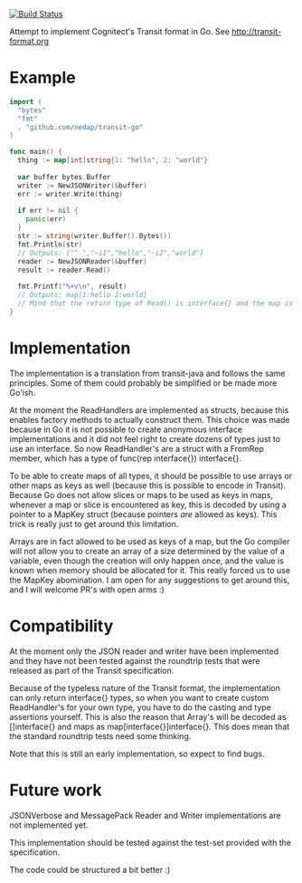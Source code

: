 [![Build Status](https://travis-ci.org/nedap/transit-go.svg?branch=master)](https://travis-ci.org/nedap/transit-go)

Attempt to implement Cognitect's Transit format in Go.
See http://transit-format.org

Example
=======

```go
import (
  "bytes"
  "fmt"
  . "github.com/nedap/transit-go"
)

func main() {
  thing := map[int]string{1: "hello", 2: "world"}
  
  var buffer bytes.Buffer
  writer := NewJSONWriter(&buffer)
  err := writer.Write(thing)
  
  if err != nil {
    panic(err)
  }
  str := string(writer.Buffer().Bytes())
  fmt.Println(str)
  // Outputs: ["^ ","~i1","hello","~i2","world"]
  reader := NewJSONReader(&buffer)
  result := reader.Read()
  
  fmt.Printf("%+v\n", result)
  // Outputs: map[1:hello 2:world]
  // Mind that the return type of Read() is interface{} and the map is of type map[interface{}]interface{}
}
```

Implementation 
==============
The implementation is a translation from transit-java and follows the same principles. Some of them could probably be simplified or be made more Go'ish.

At the moment the ReadHandlers are implemented as structs, because this enables factory methods to actually construct them.
This choice was made because in Go it is not possible to create anonymous interface implementations and it did not feel right
to create dozens of types just to use an interface. So now ReadHandler's are a struct with a FromRep member, which has a type
of func(rep interface{}) interface{}.

To be able to create maps of all types, it should be possible to use arrays or other maps as keys as well (because this is possible
to encode in Transit). Because Go does not allow slices or maps to be used as keys in maps, whenever a map or slice is encountered as key,
this is decoded by using a pointer to a MapKey struct (because pointers _are_ allowed as keys). This trick is really just to get around this limitation.

Arrays are in fact allowed to be used as keys of a map, but the Go compiler will not allow you to create an array of a size determined by
the value of a variable, even though the creation will only happen once, and the value is known when memory should be allocated for it.
This really forced us to use the MapKey abomination. I am open for any suggestions to get around this, and I will welcome PR's with open arms :)


Compatibility
=============

At the moment only the JSON reader and writer have been implemented and they have not been tested against the roundtrip tests that were
released as part of the Transit specification.

Because of the typeless nature of the Transit format, the implementation can only return interface{} types, so when you want
to create custom ReadHandler's for your own type, you have to do the casting and type assertions yourself. This is also the
reason that Array's will be decoded as []interface{} and maps as map[interface{}]interface{}. This does mean that the standard
roundtrip tests need some thinking.

Note that this is still an early implementation, so expect to find bugs.

Future work
===========

JSONVerbose and MessagePack Reader and Writer implementations are not implemented yet.

This implementation should be tested against the test-set provided with the specification.

The code could be structured a bit better :)
